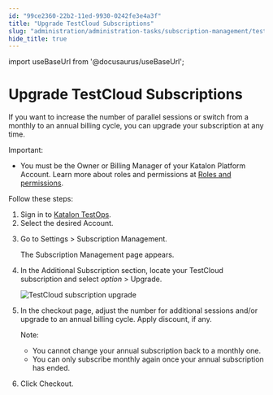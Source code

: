 ```yaml
---
id: "99ce2360-22b2-11ed-9930-0242fe3e4a3f"
title: "Upgrade TestCloud Subscriptions"
slug: "administration/administration-tasks/subscription-management/testcloud-subscription/upgrade-testcloud-subscriptions"
hide_title: true
---
```

import useBaseUrl from '@docusaurus/useBaseUrl';


# <a id="id" class="anchor_top_offset"/><a id="ariaid-title1" class="anchor_top_offset"/>Upgrade TestCloud Subscriptions

<p xmlns="http://www.w3.org/1999/xhtml" className="p">If you want to increase the number of parallel sessions or   switch from a monthly to an annual billing cycle, you can upgrade   your subscription at any time.</p> 
<div xmlns="http://www.w3.org/1999/xhtml" className="note important note_important"><span className="note__title">Important:</span> 
  <ul className="ul"><li className="li"><p className="p">You must be the Owner or Billing Manager of your
        Katalon Platform Account. Learn more about roles and permissions at <a className="xref" href="/docs/administration/administration-roles/administration-roles-and-permissions">Roles
          and permissions</a>.</p></li></ul>
</div>
<p xmlns="http://www.w3.org/1999/xhtml" className="p">Follow these steps:</p> 
<ol xmlns="http://www.w3.org/1999/xhtml" className="ol"><li className="li">Sign in to <a className="xref j-external-link" href="https://testops.katalon.io/" target="_blank">Katalon       TestOps</a>.</li><li className="li">Select the desired Account.</li><li className="li">     <p className="p">Go to <span className="ph uicontrol">Settings</span> &gt; <span className="ph uicontrol">Subscription         Management</span>.</p>     <p className="p">The Subscription Management page appears.</p>   </li><li className="li">     <p className="p">In the <span className="ph uicontrol">Additional Subscription</span> section, locate your <span className="ph">TestCloud</span> subscription and select <em className="ph i">option</em> &gt; <span className="ph uicontrol">Upgrade</span>.</p>     <p className="p">       <img className="image" width={700} src={useBaseUrl("/4dd80620-37d8-11ed-9930-0242fe3e4a3f.png")} alt="TestCloud subscription upgrade" /></p>   </li><li className="li">     <p className="p">In the checkout page, adjust the number for additional sessions and/or upgrade to an annual billing cycle.  Apply discount, if any.</p>     <div className="note note note_note"><span className="note__title">Note:</span>        <ul className="ul"><li className="li">You cannot change your annual subscription back to a monthly           one.</li><li className="li">You can only subscribe monthly again once your annual           subscription has ended.</li></ul>     </div>   </li><li className="li">     <p className="p">Click <span className="ph uicontrol">Checkout</span>.</p>   </li></ol> 
